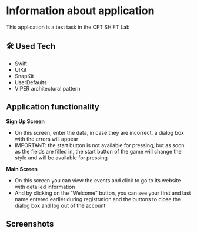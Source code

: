 # Information about application
This application is a test task in the CFT SHIFT Lab

## 🛠 Used Tech
- Swift
- UIKit
- SnapKit
- UserDefaults
- VIPER architectural pattern

## Application functionality
**Sign Up Screen**
- On this screen, enter the data, in case they are incorrect, a dialog box with the errors will appear
- IMPORTANT: the start button is not available for pressing, but as soon as the fields are filled in, the start button of the game will change the style and will be available for pressing

**Main Screen**
- On this screen you can view the events and click to go to its website with detailed information
- And by clicking on the "Welcome" button, you can see your first and last name entered earlier during registration and the buttons to close the dialog box and log out of the account

## Screenshots
